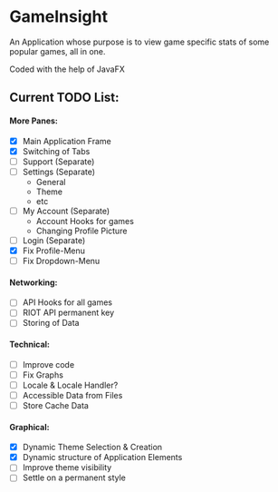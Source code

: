 # GameInsight
An Application whose purpose is to view game specific stats of some popular games, all in one.

Coded with the help of JavaFX

## Current TODO List:

#### More Panes:
- [x] Main Application Frame
- [x] Switching of Tabs
- [ ] Support (Separate)
- [ ] Settings (Separate)
    * General
    * Theme
    * etc
- [ ] My Account (Separate)
    * Account Hooks for games
    * Changing Profile Picture
- [ ] Login (Separate)
- [x] Fix Profile-Menu
- [ ] Fix Dropdown-Menu

#### Networking:
- [ ] API Hooks for all games
- [ ] RIOT API permanent key
- [ ] Storing of Data

#### Technical:
- [ ] Improve code
- [ ] Fix Graphs
- [ ] Locale & Locale Handler?
- [ ] Accessible Data from Files
- [ ] Store Cache Data

#### Graphical:
- [x] Dynamic Theme Selection & Creation
- [x] Dynamic structure of Application Elements
- [ ] Improve theme visibility
- [ ] Settle on a permanent style
